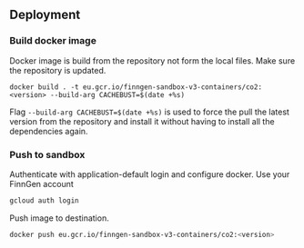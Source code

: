 

## Deployment 

### Build docker image

Docker image is build from the repository not form the local files. Make sure the repository is updated. 

```{bash, eval=FALSE}
docker build . -t eu.gcr.io/finngen-sandbox-v3-containers/co2:<version> --build-arg CACHEBUST=$(date +%s)
```

Flag `--build-arg CACHEBUST=$(date +%s)`  is used to force the pull the latest version from the repository and install it without having to install all the dependencies again.

 

### Push to sandbox

Authenticate with application-default login and configure docker. Use your FinnGen account

```bash
gcloud auth login 
```
   
Push image to destination.
```bash
docker push eu.gcr.io/finngen-sandbox-v3-containers/co2:<version>
```
 






